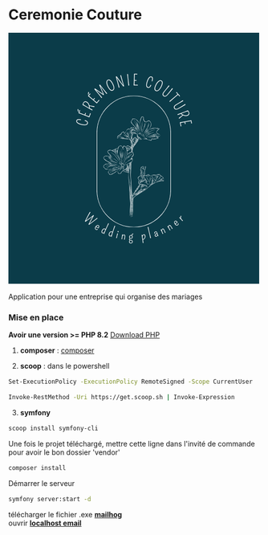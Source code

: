 # Ceremonie Couture

![logo](public/img/logo/logo.png)

Application pour une entreprise qui organise des mariages

### Mise en place 

**Avoir une version >= PHP 8.2**
[Download PHP](https://windows.php.net/download#php-8.2)

1. **composer** : [composer](https://getcomposer.org/download/) 

2. **scoop** : dans le powershell
 
``` sh
Set-ExecutionPolicy -ExecutionPolicy RemoteSigned -Scope CurrentUser  
```

``` sh
Invoke-RestMethod -Uri https://get.scoop.sh | Invoke-Expression
```

3. **symfony**

``` sh
scoop install symfony-cli
```

Une fois le projet téléchargé, mettre cette ligne dans l'invité de commande pour avoir le bon dossier 'vendor'

``` sh
composer install
```
Démarrer le serveur
``` sh
symfony server:start -d
```

télécharger le fichier .exe **[mailhog](https://github.com/mailhog/MailHog/releases)**    
ouvrir **[localhost email](http://localhost:8025/)**  
